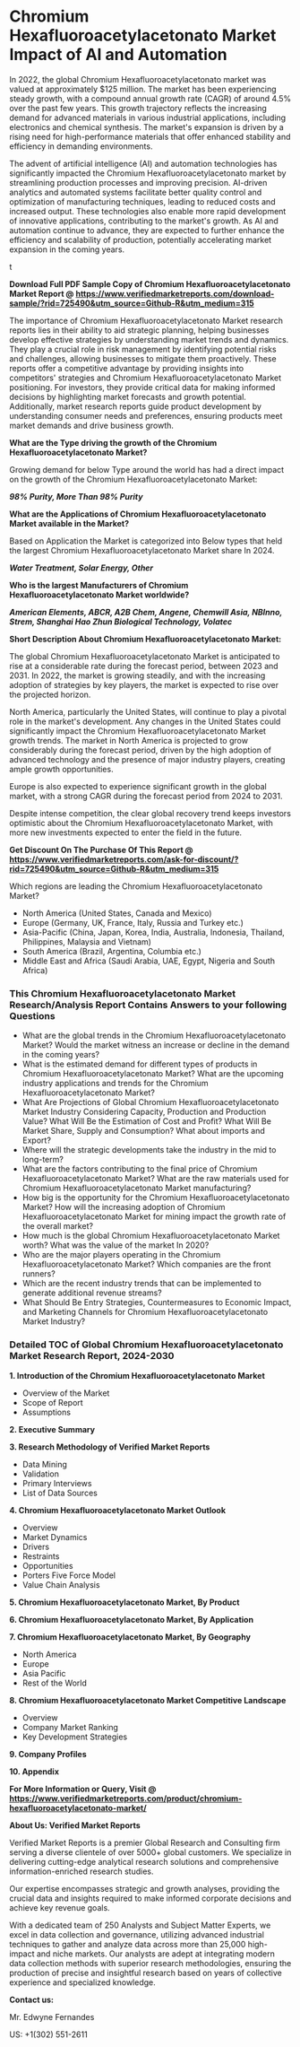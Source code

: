 <meta name="title" content="Global Chromium Hexafluoroacetylacetonato Market Impact of AI and Automation"><meta name="description" content="In 2022, the global Chromium Hexafluoroacetylacetonato market was valued at approximately $125 million. The market has been experiencing steady growth, with a compound"><meta name="title" content="Chromium Hexafluoroacetylacetonato Market Size, Share, Scope, Trends, Growth, Opportunities, Analysis, Forecast"><h1>Chromium Hexafluoroacetylacetonato Market Impact of AI and Automation</h1><p>In 2022, the global Chromium Hexafluoroacetylacetonato market was valued at approximately $125 million. The market has been experiencing steady growth, with a compound annual growth rate (CAGR) of around 4.5% over the past few years. This growth trajectory reflects the increasing demand for advanced materials in various industrial applications, including electronics and chemical synthesis. The market's expansion is driven by a rising need for high-performance materials that offer enhanced stability and efficiency in demanding environments.</p><p>The advent of artificial intelligence (AI) and automation technologies has significantly impacted the Chromium Hexafluoroacetylacetonato market by streamlining production processes and improving precision. AI-driven analytics and automated systems facilitate better quality control and optimization of manufacturing techniques, leading to reduced costs and increased output. These technologies also enable more rapid development of innovative applications, contributing to the market's growth. As AI and automation continue to advance, they are expected to further enhance the efficiency and scalability of production, potentially accelerating market expansion in the coming years.</p>t</p><p id="" class=""><strong>Download Full PDF Sample Copy of Chromium Hexafluoroacetylacetonato Market Report @ <a href="https://www.verifiedmarketreports.com/download-sample/?rid=725490&utm_source=Github-R&utm_medium=315" target="_blank">https://www.verifiedmarketreports.com/download-sample/?rid=725490&utm_source=Github-R&utm_medium=315</a></strong></p><p>The importance of&nbsp;Chromium Hexafluoroacetylacetonato Market research reports lies in their ability to aid strategic planning, helping businesses develop effective strategies by understanding market trends and dynamics. They play a crucial role in risk management by identifying potential risks and challenges, allowing businesses to mitigate them proactively. These reports offer a competitive advantage by providing insights into competitors' strategies and Chromium Hexafluoroacetylacetonato Market positioning. For investors, they provide critical data for making informed decisions by highlighting market forecasts and growth potential. Additionally, market research reports guide product development by understanding consumer needs and preferences, ensuring products meet market demands and drive business growth.</p><p><strong>What are the&nbsp;Type driving the growth of the Chromium Hexafluoroacetylacetonato Market?</strong></p><p id="" class="">Growing demand for below Type around the world has had a direct impact on the growth of the Chromium Hexafluoroacetylacetonato Market:</p><em><strong>98% Purity, More Than 98% Purity</strong></em></p><strong>What are the&nbsp;Applications&nbsp;of Chromium Hexafluoroacetylacetonato Market available in the Market?</strong></p><p id="" class="">Based on Application the Market is categorized into Below types that held the largest Chromium Hexafluoroacetylacetonato Market share In 2024.</p><em><strong>Water Treatment, Solar Energy, Other</strong></em></p><strong>Who is the largest Manufacturers of Chromium Hexafluoroacetylacetonato Market worldwide?</strong></p><p><em><strong>American Elements, ABCR, A2B Chem, Angene, Chemwill Asia, NBInno, Strem, Shanghai Hao Zhun Biological Technology, Volatec</strong></em></p><p id="" class=""><strong>Short Description About Chromium Hexafluoroacetylacetonato Market:</strong></p><p>The global Chromium Hexafluoroacetylacetonato Market is anticipated to rise at a considerable rate during the forecast period, between 2023 and 2031. In 2022, the market is growing steadily, and with the increasing adoption of strategies by key players, the market is expected to rise over the projected horizon.</p><p>North America, particularly the United States, will continue to play a pivotal role in the market's development. Any changes in the United States could significantly impact the Chromium Hexafluoroacetylacetonato Market growth trends. The market in North America is projected to grow considerably during the forecast period, driven by the high adoption of advanced technology and the presence of major industry players, creating ample growth opportunities.</p><p>Europe is also expected to experience significant growth in the global market, with a strong CAGR during the forecast period from 2024 to 2031.</p><p>Despite intense competition, the clear global recovery trend keeps investors optimistic about the Chromium Hexafluoroacetylacetonato Market, with more new investments expected to enter the field in the future.</p><p id="" class=""><strong>Get Discount On The Purchase Of This Report @ <a href="https://www.verifiedmarketreports.com/ask-for-discount/?rid=725490&utm_source=Github-R&utm_medium=315" target="_blank">https://www.verifiedmarketreports.com/ask-for-discount/?rid=725490&utm_source=Github-R&utm_medium=315</a></strong></p>Which regions are leading the Chromium Hexafluoroacetylacetonato Market?</p><ul><li>North America (United States, Canada and Mexico)</li><li>Europe (Germany, UK, France, Italy, Russia and Turkey etc.)</li><li>Asia-Pacific (China, Japan, Korea, India, Australia, Indonesia, Thailand, Philippines, Malaysia and Vietnam)</li><li>South America (Brazil, Argentina, Columbia etc.)</li><li>Middle East and Africa (Saudi Arabia, UAE, Egypt, Nigeria and South Africa)</li></ul><h3 id="" class="">This Chromium Hexafluoroacetylacetonato Market Research/Analysis Report Contains Answers to your following Questions</h3><ul><li>What are the global trends in the Chromium Hexafluoroacetylacetonato Market? Would the market witness an increase or decline in the demand in the coming years?</li><li>What is the estimated demand for different types of products in Chromium Hexafluoroacetylacetonato Market? What are the upcoming industry applications and trends for the Chromium Hexafluoroacetylacetonato Market?</li><li>What Are Projections of Global Chromium Hexafluoroacetylacetonato Market Industry Considering Capacity, Production and Production Value? What Will Be the Estimation of Cost and Profit? What Will Be Market Share, Supply and Consumption? What about imports and Export?</li><li>Where will the strategic developments take the industry in the mid to long-term?</li><li>What are the factors contributing to the final price of Chromium Hexafluoroacetylacetonato Market? What are the raw materials used for Chromium Hexafluoroacetylacetonato Market manufacturing?</li><li>How big is the opportunity for the Chromium Hexafluoroacetylacetonato Market? How will the increasing adoption of Chromium Hexafluoroacetylacetonato Market for mining impact the growth rate of the overall market?</li><li>How much is the global Chromium Hexafluoroacetylacetonato Market worth? What was the value of the market In 2020?</li><li>Who are the major players operating in the Chromium Hexafluoroacetylacetonato Market? Which companies are the front runners?</li><li>Which are the recent industry trends that can be implemented to generate additional revenue streams?</li><li>What Should Be Entry Strategies, Countermeasures to Economic Impact, and Marketing Channels for Chromium Hexafluoroacetylacetonato Market Industry?</li></ul><h3 id="" class="">Detailed TOC of Global Chromium Hexafluoroacetylacetonato Market Research Report, 2024-2030</h3><p id="" class=""><strong>1. Introduction of the Chromium Hexafluoroacetylacetonato Market</strong></p><ul><li>Overview of the Market</li><li>Scope of Report</li><li>Assumptions</li></ul><p id="" class=""><strong>2. Executive Summary</strong></p><p id="" class=""><strong>3. Research Methodology of Verified Market Reports</strong></p><ul><li>Data Mining</li><li>Validation</li><li>Primary Interviews</li><li>List of Data Sources</li></ul><p id="" class=""><strong>4. Chromium Hexafluoroacetylacetonato Market Outlook</strong></p><ul><li>Overview</li><li>Market Dynamics</li><li>Drivers</li><li>Restraints</li><li>Opportunities</li><li>Porters Five Force Model</li><li>Value Chain Analysis</li></ul><p id="" class=""><strong>5. Chromium Hexafluoroacetylacetonato Market, By Product</strong></p><p id="" class=""><strong>6. Chromium Hexafluoroacetylacetonato Market, By Application</strong></p><p id="" class=""><strong>7. Chromium Hexafluoroacetylacetonato Market, By Geography</strong></p><ul><li>North America</li><li>Europe</li><li>Asia Pacific</li><li>Rest of the World</li></ul><p id="" class=""><strong>8. Chromium Hexafluoroacetylacetonato Market Competitive Landscape</strong></p><ul><li>Overview</li><li>Company Market Ranking</li><li>Key Development Strategies</li></ul><p id="" class=""><strong>9. Company Profiles</strong></p><p id="" class=""><strong>10. Appendix</strong></p><p id="" class=""><strong>For More Information or Query, Visit @ <a href="https://www.verifiedmarketreports.com/product/chromium-hexafluoroacetylacetonato-market/" target="_blank">https://www.verifiedmarketreports.com/product/chromium-hexafluoroacetylacetonato-market/</a></strong></p><p id="" class=""><strong>About Us: Verified Market Reports</strong></p><p id="" class="">Verified Market Reports is a premier Global Research and Consulting firm serving a diverse clientele of over 5000+ global customers. We specialize in delivering cutting-edge analytical research solutions and comprehensive information-enriched research studies.</p><p id="" class="">Our expertise encompasses strategic and growth analyses, providing the crucial data and insights required to make informed corporate decisions and achieve key revenue goals.</p><p id="" class="">With a dedicated team of 250 Analysts and Subject Matter Experts, we excel in data collection and governance, utilizing advanced industrial techniques to gather and analyze data across more than 25,000 high-impact and niche markets. Our analysts are adept at integrating modern data collection methods with superior research methodologies, ensuring the production of precise and insightful research based on years of collective experience and specialized knowledge.</p><p id="" class=""><strong>Contact us:</strong></p><p id="" class="">Mr. Edwyne Fernandes</p><p id="" class="">US: +1(302) 551-2611</p>